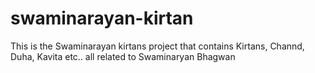 # swaminarayan-kirtan
This is the Swaminarayan kirtans project that contains Kirtans, Channd, Duha, Kavita etc.. all related to Swaminaryan Bhagwan
